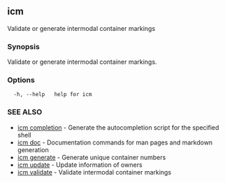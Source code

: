 ## icm

Validate or generate intermodal container markings

### Synopsis

Validate or generate intermodal container markings.

### Options

```
  -h, --help   help for icm
```

### SEE ALSO

* [icm completion](icm_completion.md)	 - Generate the autocompletion script for the specified shell
* [icm doc](icm_doc.md)	 - Documentation commands for man pages and markdown generation
* [icm generate](icm_generate.md)	 - Generate unique container numbers
* [icm update](icm_update.md)	 - Update information of owners
* [icm validate](icm_validate.md)	 - Validate intermodal container markings

